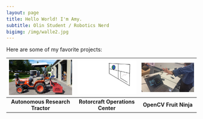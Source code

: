 ```yaml
---
layout: page
title: Hello World! I'm Amy.
subtitle: Olin Student / Robotics Nerd
bigimg: /img/walle2.jpg
---
```


Here are some of my favorite projects:

![](img/tractor.jpg) |![](img/roc.jpg) | ![](img/fruit-ninja.jpg)
:-------------------------:|:-------------------------:|:------------:|
**Autonomous Research Tractor** | **Rotorcraft Operations Center** | **OpenCV Fruit Ninja**
